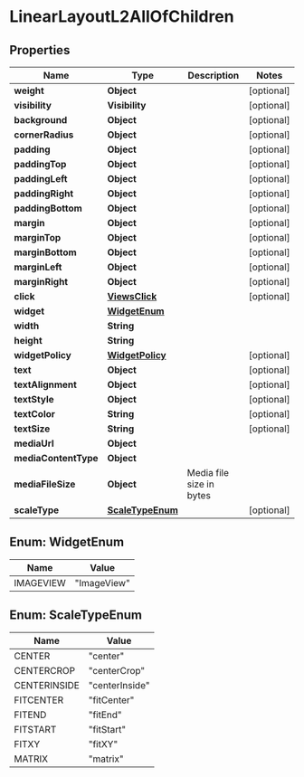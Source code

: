 

# LinearLayoutL2AllOfChildren


## Properties

| Name | Type | Description | Notes |
|------------ | ------------- | ------------- | -------------|
|**weight** | **Object** |  |  [optional] |
|**visibility** | **Visibility** |  |  [optional] |
|**background** | **Object** |  |  [optional] |
|**cornerRadius** | **Object** |  |  [optional] |
|**padding** | **Object** |  |  [optional] |
|**paddingTop** | **Object** |  |  [optional] |
|**paddingLeft** | **Object** |  |  [optional] |
|**paddingRight** | **Object** |  |  [optional] |
|**paddingBottom** | **Object** |  |  [optional] |
|**margin** | **Object** |  |  [optional] |
|**marginTop** | **Object** |  |  [optional] |
|**marginBottom** | **Object** |  |  [optional] |
|**marginLeft** | **Object** |  |  [optional] |
|**marginRight** | **Object** |  |  [optional] |
|**click** | [**ViewsClick**](ViewsClick.md) |  |  [optional] |
|**widget** | [**WidgetEnum**](#WidgetEnum) |  |  |
|**width** | **String** |  |  |
|**height** | **String** |  |  |
|**widgetPolicy** | [**WidgetPolicy**](WidgetPolicy.md) |  |  [optional] |
|**text** | **Object** |  |  [optional] |
|**textAlignment** | **Object** |  |  [optional] |
|**textStyle** | **Object** |  |  [optional] |
|**textColor** | **String** |  |  [optional] |
|**textSize** | **String** |  |  [optional] |
|**mediaUrl** | **Object** |  |  |
|**mediaContentType** | **Object** |  |  |
|**mediaFileSize** | **Object** | Media file size in bytes |  |
|**scaleType** | [**ScaleTypeEnum**](#ScaleTypeEnum) |  |  [optional] |



## Enum: WidgetEnum

| Name | Value |
|---- | -----|
| IMAGEVIEW | &quot;ImageView&quot; |



## Enum: ScaleTypeEnum

| Name | Value |
|---- | -----|
| CENTER | &quot;center&quot; |
| CENTERCROP | &quot;centerCrop&quot; |
| CENTERINSIDE | &quot;centerInside&quot; |
| FITCENTER | &quot;fitCenter&quot; |
| FITEND | &quot;fitEnd&quot; |
| FITSTART | &quot;fitStart&quot; |
| FITXY | &quot;fitXY&quot; |
| MATRIX | &quot;matrix&quot; |



